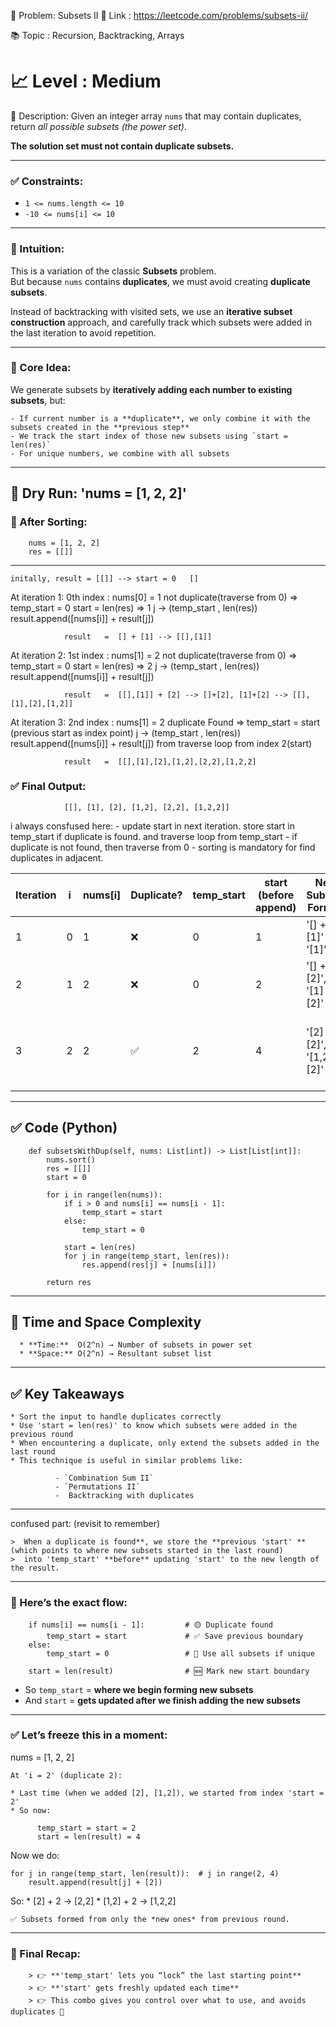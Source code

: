 
🧩 Problem: Subsets II
🔗 Link    : https://leetcode.com/problems/subsets-ii/

📚 Topic   : Recursion, Backtracking, Arrays

📈 Level   : Medium
==================================================================

📄 Description:
Given an integer array `nums` that may contain duplicates, return *all possible subsets (the power set)*.

**The solution set must not contain duplicate subsets.**

---

### ✅ Constraints:
- `1 <= nums.length <= 10`
- `-10 <= nums[i] <= 10`

---

### 🧠 Intuition:

This is a variation of the classic **Subsets** problem.  
But because `nums` contains **duplicates**, we must avoid creating **duplicate subsets**.

Instead of backtracking with visited sets, we use an **iterative subset construction** approach, and carefully track which subsets were added in the last iteration to avoid repetition.

---

### 🚀 Core Idea:

We generate subsets by **iteratively adding each number to existing subsets**, but:

    - If current number is a **duplicate**, we only combine it with the subsets created in the **previous step**
    - We track the start index of those new subsets using `start = len(res)`
    - For unique numbers, we combine with all subsets

---

## 🔄 Dry Run: 'nums = [1, 2, 2]'

### 📌 After Sorting:

        nums = [1, 2, 2]
        res = [[]]

---

    initally, result = [[]] --> start = 0   []

At iteration 1: 0th index :
                    nums[0] = 1  not duplicate(traverse from 0) => temp_start = 0
                    start = len(res) => 1
                                j -> (temp_start , len(res))            
                                    result.append([nums[i]] + result[j])

                result   =  [] + [1] --> [[],[1]]

At iteration 2: 1st index :
                    nums[1] = 2  not duplicate(traverse from 0) => temp_start = 0
                    start = len(res) => 2 
                                j -> (temp_start , len(res))
                                    result.append([nums[i]] + result[j])

                result   =  [[],[1]] + [2] --> []+[2], [1]+[2] --> [[],[1],[2],[1,2]]

At iteration 3: 2nd index :
                    nums[1] = 2  duplicate Found => 
                    temp_start = start (previous start as index point) 
                                j -> (temp_start , len(res))
                                    result.append([nums[i]] + result[j])
                    from traverse loop from index 2(start)

                result   =  [[],[1],[2],[1,2],[2,2],[1,2,2]

### ✅ Final Output:
      
                [[], [1], [2], [1,2], [2,2], [1,2,2]]


i always consfused here:
           - update start in next iteration. store start in temp_start if duplicate is found. and traverse loop from temp_start
           - if duplicate is not found, then traverse from 0
           - sorting is mandatory for find duplicates in adjacent.
                            



| Iteration | i | nums\[i] | Duplicate? | temp\_start | start (before append) | New Subsets Formed         | res after iteration                       |
| --------- | - | -------- | ---------- | ----------- | --------------------- | -------------------------- | ----------------------------------------- |
| 1         | 0 | 1        | ❌          | 0           | 1                     | '[] + [1]' → '[1]'         | '[ [], [1] ]'                             |
| 2         | 1 | 2        | ❌          | 0           | 2                     | '[] + [2]', '[1] + [2]'    | '[ [], [1], [2], [1,2] ]'                 |
| 3         | 2 | 2        | ✅          | 2           | 4                     | '[2] + [2]', '[1,2] + [2]' | '[ [], [1], [2], [1,2], [2,2], [1,2,2] ]' |
      

---

## ✅ Code (Python)

        def subsetsWithDup(self, nums: List[int]) -> List[List[int]]:
            nums.sort()
            res = [[]]
            start = 0
            
            for i in range(len(nums)):
                if i > 0 and nums[i] == nums[i - 1]:
                    temp_start = start
                else:
                    temp_start = 0
                
                start = len(res)
                for j in range(temp_start, len(res)):
                    res.append(res[j] + [nums[i]])
            
            return res

---

## 🧠 Time and Space Complexity

      * **Time:**  O(2^n) → Number of subsets in power set
      * **Space:** O(2^n) → Resultant subset list

---

## ✅ Key Takeaways

    * Sort the input to handle duplicates correctly
    * Use 'start = len(res)' to know which subsets were added in the previous round
    * When encountering a duplicate, only extend the subsets added in the last round
    * This technique is useful in similar problems like:

              - `Combination Sum II`
              - `Permutations II`
              -  Backtracking with duplicates

---

confused part: (revisit to remember)

    >  When a duplicate is found**, we store the **previous 'start' ** (which points to where new subsets started in the last round)
    >  into 'temp_start' **before** updating 'start' to the new length of the result.

---

### 🔁 Here’s the exact flow:

        
        if nums[i] == nums[i - 1]:         # 🟡 Duplicate found
            temp_start = start             # ✅ Save previous boundary
        else:
            temp_start = 0                 # 🚀 Use all subsets if unique
        
        start = len(result)                # 🆕 Mark new start boundary
        

* So `temp_start` = **where we begin forming new subsets**
* And `start` = **gets updated after we finish adding the new subsets**

---

### ✅ Let’s freeze this in a moment:

nums = [1, 2, 2]

    At 'i = 2' (duplicate 2):
    
    * Last time (when we added [2], [1,2]), we started from index 'start = 2'
    * So now:
  
          temp_start = start = 2
          start = len(result) = 4
  

Now we do:

    for j in range(temp_start, len(result)):  # j in range(2, 4)
        result.append(result[j] + [2])

So:
    * [2] + 2 → [2,2]
    * [1,2] + 2 → [1,2,2]

    ✅ Subsets formed from only the *new ones* from previous round.

---

### 📌 Final Recap:
        > 👉 **'temp_start' lets you “lock” the last starting point**
        > 👉 **'start' gets freshly updated each time**
        > 👉 This combo gives you control over what to use, and avoids duplicates 💯

